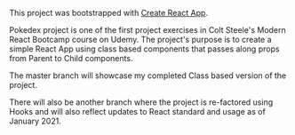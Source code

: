 This project was bootstrapped with [Create React App](https://github.com/facebook/create-react-app).

Pokedex project is one of the first project exercises in Colt Steele's Modern React Bootcamp course on Udemy.
The project's purpose is to create a simple React App using class based components that passes along props from
Parent to Child components.

The master branch will showcase my completed Class based version of the project.

There will also be another branch where the project is re-factored using Hooks and will also reflect updates to React standard and usage as of January 2021.